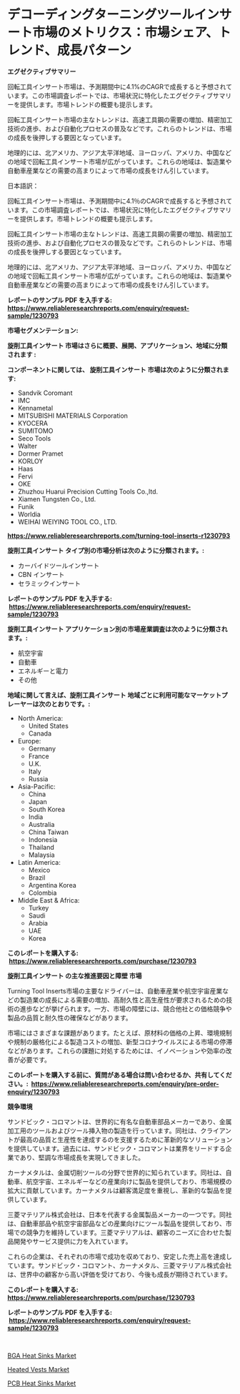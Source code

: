 <p><h1>デコーディングターニングツールインサート市場のメトリクス：市場シェア、トレンド、成長パターン</h1></p><p><strong>エグゼクティブサマリー</strong></p>
<p><p>回転工具インサート市場は、予測期間中に4.1%のCAGRで成長すると予想されています。この市場調査レポートでは、市場状況に特化したエグゼクティブサマリーを提供します。市場トレンドの概要も提示します。</p><p>回転工具インサート市場の主なトレンドは、高速工具鋼の需要の増加、精密加工技術の進歩、および自動化プロセスの普及などです。これらのトレンドは、市場の成長を後押しする要因となっています。</p><p>地理的には、北アメリカ、アジア太平洋地域、ヨーロッパ、アメリカ、中国などの地域で回転工具インサート市場が広がっています。これらの地域は、製造業や自動車産業などの需要の高まりによって市場の成長をけん引しています。</p><p>日本語訳：</p><p>回転工具インサート市場は、予測期間中に4.1％のCAGRで成長すると予想されています。この市場調査レポートでは、市場状況に特化したエグゼクティブサマリーを提供します。市場トレンドの概要も提示します。</p><p>回転工具インサート市場の主なトレンドは、高速工具鋼の需要の増加、精密加工技術の進歩、および自動化プロセスの普及などです。これらのトレンドは、市場の成長を後押しする要因となっています。</p><p>地理的には、北アメリカ、アジア太平洋地域、ヨーロッパ、アメリカ、中国などの地域で回転工具インサート市場が広がっています。これらの地域は、製造業や自動車産業などの需要の高まりによって市場の成長をけん引しています。</p></p>
<p><strong>レポートのサンプル PDF を入手する: <a href="https://www.reliableresearchreports.com/enquiry/request-sample/1230793">https://www.reliableresearchreports.com/enquiry/request-sample/1230793</a></strong></p>
<p><strong>市場セグメンテーション:</strong></p>
<p><strong> 旋削工具インサート 市場はさらに概要、展開、アプリケーション、地域に分類されます :</strong></p>
<p><strong>コンポーネントに関しては、 旋削工具インサート 市場は次のように分類されます: &nbsp;</strong></p>
<p><ul><li>Sandvik Coromant</li><li>IMC</li><li>Kennametal</li><li>MITSUBISHI MATERIALS Corporation</li><li>KYOCERA</li><li>SUMITOMO</li><li>Seco Tools</li><li>Walter</li><li>Dormer Pramet</li><li>KORLOY</li><li>Haas</li><li>Fervi</li><li>OKE</li><li>Zhuzhou Huarui Precision Cutting Tools Co.,ltd.</li><li>Xiamen Tungsten Co., Ltd.</li><li>Funik</li><li>Worldia</li><li>WEIHAI WEIYING TOOL CO., LTD.</li></ul></p>
<p><strong><a href="https://www.reliableresearchreports.com/turning-tool-inserts-r1230793">https://www.reliableresearchreports.com/turning-tool-inserts-r1230793</a></strong></p>
<p><strong> 旋削工具インサート タイプ別の市場分析は次のように分類されます。:</strong></p>
<p><ul><li>カーバイドツールインサート</li><li>CBN インサート</li><li>セラミックインサート</li></ul></p>
<p><strong>レポートのサンプル PDF を入手する: &nbsp;<a href="https://www.reliableresearchreports.com/enquiry/request-sample/1230793">https://www.reliableresearchreports.com/enquiry/request-sample/1230793</a></strong></p>
<p><strong> 旋削工具インサート アプリケーション別の市場産業調査は次のように分類されます。:</strong></p>
<p><ul><li>航空宇宙</li><li>自動車</li><li>エネルギーと電力</li><li>その他</li></ul></p>
<p><strong>地域に関して言えば、旋削工具インサート 地域ごとに利用可能なマーケットプレーヤーは次のとおりです。:</strong></p>
<p><ul>
    <li>
        North America:
        <ul>
            <li>United States</li>
            <li>Canada</li>
        </ul>
    </li>
    <li>
        Europe:
        <ul>
            <li>Germany</li>
            <li>France</li>
            <li>U.K.</li>
            <li>Italy</li>
            <li>Russia</li>
        </ul>
    </li>
    <li>
        Asia-Pacific:
        <ul>
            <li>China</li>
            <li>Japan</li>
            <li>South Korea</li>
            <li>India</li>
            <li>Australia</li>
            <li>China Taiwan</li>
            <li>Indonesia</li>
            <li>Thailand</li>
            <li>Malaysia</li>
        </ul>
    </li>
    <li>
        Latin America:
        <ul>
            <li>Mexico</li>
            <li>Brazil</li>
            <li>Argentina Korea</li>
            <li>Colombia</li>
        </ul>
    </li>
    <li>
        Middle East & Africa:
        <ul>
            <li>Turkey</li>
            <li>Saudi</li>
            <li>Arabia</li>
            <li>UAE</li>
            <li>Korea</li>
        </ul>
    </li>
    </ul></p>
<p><strong>このレポートを購入する: &nbsp;<a href="https://www.reliableresearchreports.com/purchase/1230793">https://www.reliableresearchreports.com/purchase/1230793</a></strong></p>
<p><strong>旋削工具インサート の主な推進要因と障壁 市場</strong></p>
<p><p>Turning Tool Inserts市場の主要なドライバーは、自動車産業や航空宇宙産業などの製造業の成長による需要の増加、高耐久性と高生産性が要求されるための技術の進歩などが挙げられます。一方、市場の障壁には、競合他社との価格競争や製品の品質と耐久性の確保などがあります。</p><p>市場にはさまざまな課題があります。たとえば、原材料の価格の上昇、環境規制や規制の厳格化による製造コストの増加、新型コロナウイルスによる市場の停滞などがあります。これらの課題に対処するためには、イノベーションや効率の改善が必要です。</p></p>
<p><strong>このレポートを購入する前に、質問がある場合は問い合わせるか、共有してください。:&nbsp; <a href="https://www.reliableresearchreports.com/enquiry/pre-order-enquiry/1230793">https://www.reliableresearchreports.com/enquiry/pre-order-enquiry/1230793</a></strong></p>
<p><strong>競争環境</strong></p>
<p><p>サンドビック・コロマントは、世界的に有名な自動車部品メーカーであり、金属加工用のツールおよびツール挿入物の製造を行っています。同社は、クライアントが最高の品質と生産性を達成するのを支援するために革新的なソリューションを提供しています。過去には、サンドビック・コロマントは業界をリードする企業であり、堅調な市場成長を実現してきました。</p><p>カーナメタルは、金属切削ツールの分野で世界的に知られています。同社は、自動車、航空宇宙、エネルギーなどの産業向けに製品を提供しており、市場規模の拡大に貢献しています。カーナメタルは顧客満足度を重視し、革新的な製品を提供しています。</p><p>三菱マテリアル株式会社は、日本を代表する金属製品メーカーの一つです。同社は、自動車部品や航空宇宙部品などの産業向けにツール製品を提供しており、市場での競争力を維持しています。三菱マテリアルは、顧客のニーズに合わせた製品開発やサービス提供に力を入れています。</p><p>これらの企業は、それぞれの市場で成功を収めており、安定した売上高を達成しています。サンドビック・コロマント、カーナメタル、三菱マテリアル株式会社は、世界中の顧客から高い評価を受けており、今後も成長が期待されています。</p></p>
<p><strong>このレポートを購入する: &nbsp; <a href="https://www.reliableresearchreports.com/purchase/1230793">https://www.reliableresearchreports.com/purchase/1230793</a></strong></p>
<p><strong>レポートのサンプル PDF を入手する: &nbsp;<a href="https://www.reliableresearchreports.com/enquiry/request-sample/1230793">https://www.reliableresearchreports.com/enquiry/request-sample/1230793</a></strong><strong></strong></p>
<p>&nbsp;</p>
<p><p><a href="https://www.linkedin.com/pulse/bga-heat-sinks-market-analysis-sze-forecasted-period-from-japqc?trackingId=GvcCgKlEI1WvJpb1870l7g%3D%3D">BGA Heat Sinks Market</a></p><p><a href="https://www.linkedin.com/pulse/heated-vests-market-competitive-analysis-trends-forecast-2031-mikjf?trackingId=n%2FLWU1lVwsBbOUkdaOu2Yg%3D%3D">Heated Vests Market</a></p><p><a href="https://www.linkedin.com/pulse/pcb-heat-sinks-market-size-outlook-forecast-2024-2031-trac-market-bi58c?trackingId=bTnCTHEiOahaP2c%2BqiN6LA%3D%3D">PCB Heat Sinks Market</a></p></p>
